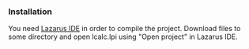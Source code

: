 
### Installation
You need [Lazarus IDE](https://www.lazarus-ide.org/) in order to compile the project. Download files to some directory and open lcalc.lpi using "Open project" in Lazarus IDE.
